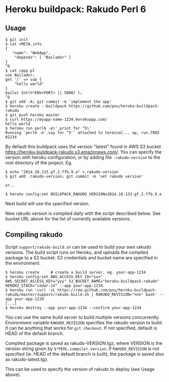 Heroku buildpack: Rakudo Perl 6
===============================

Usage
-----

    $ git init
    $ cat >META.info
    {
       "name": "WebApp",
        "depends": [ "Bailador" ]
    }
    ^D
    $ cat >app.pl
    use Bailador;
    get '/' => sub {
        "hello world"
    }
    baile( Int(%*ENV<PORT> || 5000) );
    ^D
    $ git add -A; git commit -m 'implement the app'
    $ heroku create --buildpack https://github.com/pnu/heroku-buildpack-rakudo
    $ git push heroku master
    $ curl https://myapp-name-1234.herokuapp.com/
    hello world
    $ heroku run perl6 -e\'.print for ^5\'
    Running `perl6 -e'.say for ^5'` attached to terminal... up, run.7985
    01234

By default this buildpack uses the version "latest" found in AWS S3 bucket
https://heroku-buildpack-rakudo.s3.amazonaws.com/. You can specify the version
with heroku configuration, or by adding file `.rakudo-version` to the root
directory of the project. Eg.

    $ echo "2014.10.133.gf.2.ffb.9.a" >.rakudo-version
    $ git add .rakudo-version; git commit -m 'set rakudo version'

    or..

    $ heroku config:set BUILDPACK_RAKUDO_VERSION=2014.10.133.gf.2.ffb.9.a

Next build will use the specified version.

New rakudo version is compiled daily with the script described below. See
bucket URL above for the list of currently available versions.

Compiling rakudo
----------------

Script `support/rakudo-build.sh` can be used to build your own rakudo versions.
The build script runs on Heroku, and uploads the compiled package to a S3 bucket.
S3 credentials and bucket name are specified in the environment.

    $ heroku create     # create a build server, eg. your-app-1234
    $ heroku config:set AWS_ACCESS_KEY_ID="xxx" AWS_SECRET_ACCESS_KEY="yyy" S3_BUCKET_NAME="heroku-buildpack-rakudo" HEROKU_STACK="cedar-14" --app your-app-1234
    $ heroku run 'curl -sL https://raw.github.com/pnu/heroku-buildpack-rakudo/master/support/rakudo-build.sh | RAKUDO_REVISION="nnn" bash' --app your-app-1234
    [...]
    $ heroku destroy --app your-app-1234 --confirm your-app-1234

You can use the same build server to build multiple versions concurrently.
Environment variable `RAKUDO_REVISION` specifies the rakudo version to build.
It can be anything that works for `git checkout`. If not specified, default
is HEAD of the default branch.

Compiled package is saved as rakudo-VERSION.tgz, where VERSION is the version
string given by `$*PERL.compiler.version`. If `RAKUDO_REVISION` is not
specified (ie. HEAD of the default branch is built), the package is saved
also as rakudo-latest.tgz.

This can be used to specify the version of rakudo to deploy (see Usage above).
